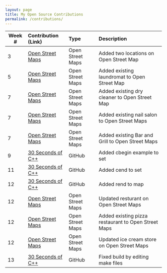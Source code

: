 ```yaml
---
layout: page
title: My Open Source Contributions
permalink: /contributions/
---
```


<!--
Type of the contribution should be "Wikipedia edit", "OpenStreet Map feature", "Project Documentation", "Project Code", "Blog Edit", etc.

The description should include a brief summary of what you did.

Replace the first row below with your contribution.

-->





| Week #       | Contribution (Link)  | Type  | Description |
|---|:---|:---|:---|
|  3   | [Open Street Maps](https://www.openstreetmap.org/user/Nerouse/history#map=19/40.72130/-73.99549)   |  Open Street Maps   |  Added two locations on Open Street Map    |
|  5   |   [Open Street Maps](https://www.openstreetmap.org/changeset/75166148)  |  Open Street Maps   |   Added existing laundromat to Open Street Map   |
|   7  |   [Open Street Maps](https://www.openstreetmap.org/changeset/76021079)  |  Open Street Maps   |   Added existing dry cleaner to Open Street Map   |
|   7  |   [Open Street Maps](https://www.openstreetmap.org/changeset/76021189)  |   Open Street Maps  |   Added existing nail salon to Open Street Maps   |
|  7   |  [Open Street Maps](https://www.openstreetmap.org/changeset/76021233)   |  Open Street Maps   |   Added existing Bar and Grill to Open Street Maps   |
|   9  |  [30 Seconds of C++](https://github.com/Bhupesh-V/30-seconds-of-cpp)   |   GitHub   |   Added cbegin example to set   |
|  11   |   [30 Seconds of C++](https://github.com/Bhupesh-V/30-seconds-of-cpp)  |  GitHub   |  Added  cend to set   |
|  12   |   [30 Seconds of C++](https://github.com/Bhupesh-V/30-seconds-of-cpp)  |   GitHub  |    Added rend to map  |
|  12   |  [Open Street Maps](https://www.openstreetmap.org/changeset/77290785)   |  Open Street Maps   |   Updated resturant on Open Street Maps   |
|  12   |  [Open Street Maps](https://www.openstreetmap.org/changeset/77290972)   |  Open Street Maps   |   Added existing pizza restaurant to Open Street Maps   |
|  12   |  [Open Street Maps](https://www.openstreetmap.org/changeset/77291107)   |  Open Street Maps   |   Updated ice cream store on Open Street Maps   |
|  13   |   [30 Seconds of C++](https://github.com/Bhupesh-V/30-seconds-of-cpp)  |  GitHub   |  Fixed build by editing make files   |


